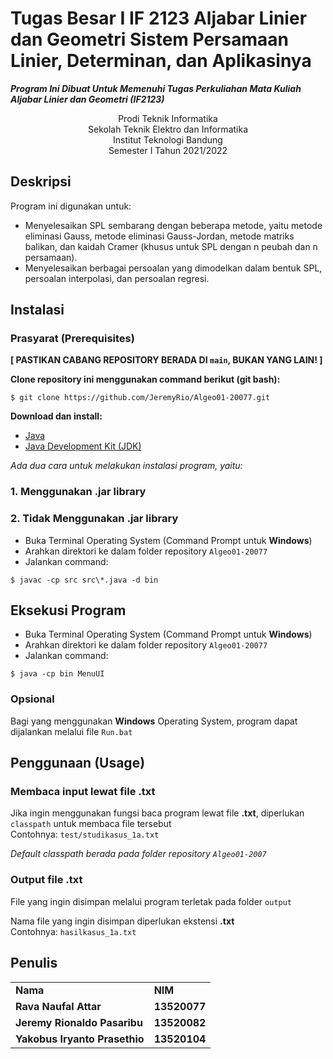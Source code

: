 # Tugas Besar I IF 2123 Aljabar Linier dan Geometri Sistem Persamaan Linier, Determinan, dan Aplikasinya 
**_Program Ini Dibuat Untuk Memenuhi Tugas Perkuliahan Mata Kuliah Aljabar Linier dan Geometri (IF2123)_**
<p align="center">
Prodi Teknik Informatika <br/>
Sekolah Teknik Elektro dan Informatika<br/>
Institut Teknologi Bandung<br/>
Semester I Tahun 2021/2022<br/>
</p>


## Deskripsi
Program ini digunakan untuk:
- Menyelesaikan SPL sembarang dengan beberapa metode, yaitu metode eliminasi Gauss, metode eliminasi Gauss-Jordan, 
metode matriks balikan, dan kaidah Cramer (khusus untuk SPL dengan n peubah dan n persamaan). 
- Menyelesaikan berbagai persoalan yang dimodelkan dalam bentuk SPL, persoalan interpolasi, dan persoalan regresi. 

## Instalasi
### Prasyarat (Prerequisites)

**[ PASTIKAN CABANG REPOSITORY BERADA DI `main`, BUKAN YANG LAIN! ]** <br />

**Clone repository ini menggunakan command berikut (git bash):**
```
$ git clone https://github.com/JeremyRio/Algeo01-20077.git
```

**Download dan install:**
- [Java](https://www.java.com/en/download/)
- [Java Development Kit (JDK)](https://www.oracle.com/java/technologies/downloads/)

*Ada dua cara untuk melakukan instalasi program, yaitu:*
### 1. Menggunakan .jar library


### 2. Tidak Menggunakan .jar library
- Buka Terminal Operating System (Command Prompt untuk **Windows**)
- Arahkan direktori ke dalam folder repository `Algeo01-20077`
- Jalankan command:
```
$ javac -cp src src\*.java -d bin
```

## Eksekusi Program
- Buka Terminal Operating System (Command Prompt untuk **Windows**)
- Arahkan direktori ke dalam folder repository `Algeo01-20077`
- Jalankan command:
```
$ java -cp bin MenuUI
```

### Opsional
Bagi yang menggunakan **Windows** Operating System, program dapat dijalankan melalui file `Run.bat`

## Penggunaan (Usage)
### Membaca input lewat file **.txt**
Jika ingin menggunakan fungsi baca program lewat file **.txt**, diperlukan `classpath` untuk membaca file tersebut <br />
Contohnya: `test/studikasus_1a.txt`

*Default classpath berada pada folder repository `Algeo01-2007`*

### Output file **.txt**
File yang ingin disimpan melalui program terletak pada folder `output` <br />

Nama file yang ingin disimpan diperlukan ekstensi **.txt** <br />
Contohnya: `hasilkasus_1a.txt`

## Penulis
<table>
    <tr>
      <td><b>Nama</b></td>
      <td><b>NIM</b></td>
    </tr>
    <tr>
      <td><b>Rava Naufal Attar</b></td>
      <td><b>13520077</b></td>
    </tr>
    <tr>
      <td><b>Jeremy Rionaldo Pasaribu</b></td>
      <td><b>13520082</b></td>
    </tr>
    <tr>
      <td><b>Yakobus Iryanto Prasethio</b></td>
      <td><b>13520104</b></td>
    </tr>
</table>
